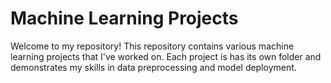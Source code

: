 # Machine Learning Projects
Welcome to my repository! This repository contains various machine learning projects that I've worked on. Each project is has its own folder and demonstrates my skills in data preprocessing and model deployment. 
